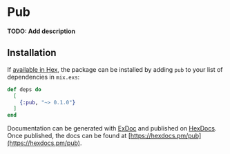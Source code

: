 # Pub

**TODO: Add description**

## Installation

If [available in Hex](https://hex.pm/docs/publish), the package can be installed
by adding `pub` to your list of dependencies in `mix.exs`:

```elixir
def deps do
  [
    {:pub, "~> 0.1.0"}
  ]
end
```

Documentation can be generated with [ExDoc](https://github.com/elixir-lang/ex_doc)
and published on [HexDocs](https://hexdocs.pm). Once published, the docs can
be found at [https://hexdocs.pm/pub](https://hexdocs.pm/pub).


